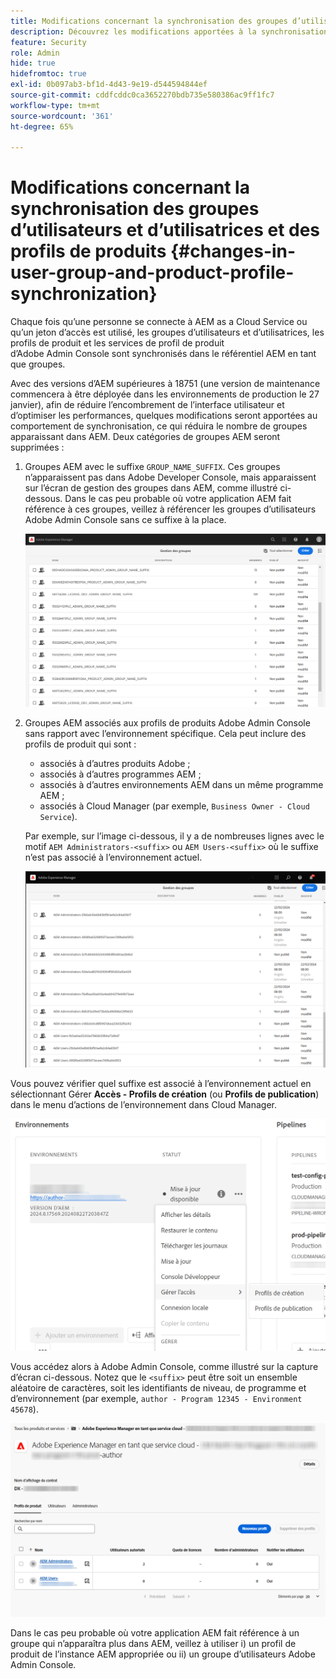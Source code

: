 ```yaml
---
title: Modifications concernant la synchronisation des groupes d’utilisateurs et d’utilisatrices et des profils de produits
description: Découvrez les modifications apportées à la synchronisation des groupes d’utilisateurs et d’utilisatrices et des profils de produits dans AEM as a Cloud Service.
feature: Security
role: Admin
hide: true
hidefromtoc: true
exl-id: 0b097ab3-bf1d-4d43-9e19-d544594844ef
source-git-commit: cddfcddc0ca3652270bdb735e580386ac9ff1fc7
workflow-type: tm+mt
source-wordcount: '361'
ht-degree: 65%

---
```


# Modifications concernant la synchronisation des groupes d’utilisateurs et d’utilisatrices et des profils de produits {#changes-in-user-group-and-product-profile-synchronization}

Chaque fois qu’une personne se connecte à AEM as a Cloud Service ou qu’un jeton d’accès est utilisé, les groupes d’utilisateurs et d’utilisatrices, les profils de produit et les services de profil de produit d’Adobe Admin Console sont synchronisés dans le référentiel AEM en tant que groupes.

Avec des versions d’AEM supérieures à 18751 (une version de maintenance commencera à être déployée dans les environnements de production le 27 janvier), afin de réduire l’encombrement de l’interface utilisateur et d’optimiser les performances, quelques modifications seront apportées au comportement de synchronisation, ce qui réduira le nombre de groupes apparaissant dans AEM. Deux catégories de groupes AEM seront supprimées :

1. Groupes AEM avec le suffixe `GROUP_NAME_SUFFIX`. Ces groupes n’apparaissent pas dans Adobe Developer Console, mais apparaissent sur l’écran de gestion des groupes dans AEM, comme illustré ci-dessous. Dans le cas peu probable où votre application AEM fait référence à ces groupes, veillez à référencer les groupes d’utilisateurs Adobe Admin Console sans ce suffixe à la place.

   ![Groupes supprimés 1](/help/security/assets/removed-groups-1.png)

1. Groupes AEM associés aux profils de produits Adobe Admin Console sans rapport avec l’environnement spécifique. Cela peut inclure des profils de produit qui sont :

   * associés à d’autres produits Adobe ;
   * associés à d’autres programmes AEM ;
   * associés à d’autres environnements AEM dans un même programme AEM ;
   * associés à Cloud Manager (par exemple, `Business Owner - Cloud Service`).

   Par exemple, sur l’image ci-dessous, il y a de nombreuses lignes avec le motif `AEM Administrators-<suffix>` ou `AEM Users-<suffix>` où le suffixe n’est pas associé à l’environnement actuel.

   ![Groupes supprimés 2](/help/security/assets/removed-groups-2.png)

Vous pouvez vérifier quel suffixe est associé à l’environnement actuel en sélectionnant Gérer **Accès - Profils de création** (ou **Profils de publication**) dans le menu d’actions de l’environnement dans Cloud Manager.

![Vérification des suffixes](/help/security/assets/suffix-check.png)

Vous accédez alors à Adobe Admin Console, comme illustré sur la capture d’écran ci-dessous. Notez que le `<suffix>` peut être soit un ensemble aléatoire de caractères, soit les identifiants de niveau, de programme et d’environnement (par exemple, `author - Program 12345 - Environment 45678`).

![Suffixes dans Admin Console](/help/security/assets/admin-console-profile-suffixes.png)

Dans le cas peu probable où votre application AEM fait référence à un groupe qui n’apparaîtra plus dans AEM, veillez à utiliser i) un profil de produit de l’instance AEM appropriée ou ii) un groupe d’utilisateurs Adobe Admin Console.

